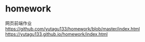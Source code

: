 # homework
网页前端作业
https://github.com/yutagu133/homework/blob/master/index.html
https://yutagu133.github.io/homework/index.html
